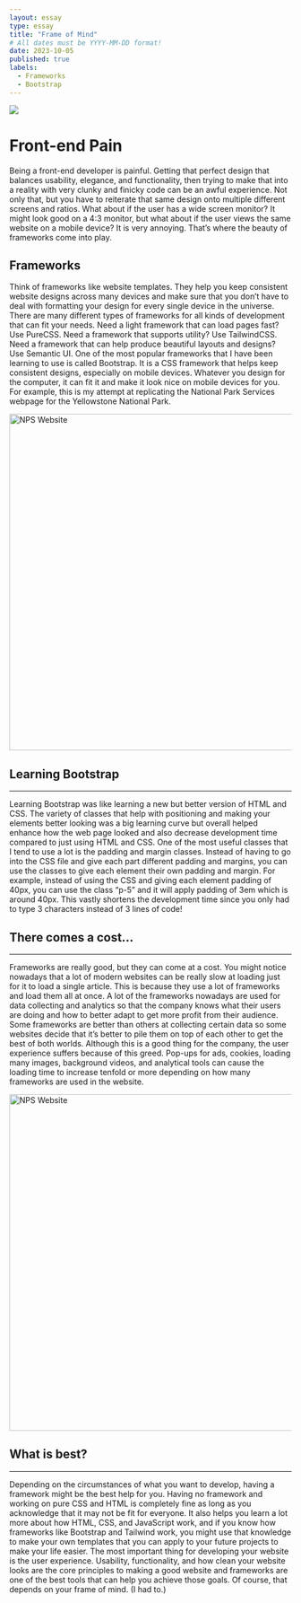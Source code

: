 ```yaml
---
layout: essay
type: essay
title: "Frame of Mind"
# All dates must be YYYY-MM-DD format!
date: 2023-10-05
published: true
labels:
  - Frameworks
  - Bootstrap
---
```

![](https://www.netsolutions.com/insights/wp-content/uploads/2022/05/top-10-web-development-frameworks-of-2022.webp)

# Front-end Pain
Being a front-end developer is painful. Getting that perfect design that balances usability, elegance, and functionality, then trying to make that into a reality with very clunky and finicky code can be an awful experience. Not only that, but you have to reiterate that same design onto multiple different screens and ratios. What about if the user has a wide screen monitor? It might look good on a 4:3 monitor, but what about if the user views the same website on a mobile device? It is very annoying. That’s where the beauty of frameworks come into play.

## Frameworks
Think of frameworks like website templates. They help you keep consistent website designs across many devices and make sure that you don’t have to deal with formatting your design for every single device in the universe. There are many different types of frameworks for all kinds of development that can fit your needs. Need a light framework that can load pages fast? Use PureCSS. Need a framework that supports utility? Use TailwindCSS. Need a framework that can help produce beautiful layouts and designs? Use Semantic UI. One of the most popular frameworks that I have been learning to use is called Bootstrap. It is a CSS framework that helps keep consistent designs, especially on mobile devices. Whatever you design for the computer, it can fit it and make it look nice on mobile devices for you. For example, this is my attempt at replicating the National Park Services webpage for the Yellowstone National Park.

<img src="https://cdn.discordapp.com/attachments/1156689773147205693/1159041943251210271/image.png?ex=652f94ed&is=651d1fed&hm=698c385238e41dbdbad84fd7adf85f61cce73c38433b9b6ff9d668e3aa0356fd&" alt="NPS Website" width="600"/>

## Learning Bootstrap

----
Learning Bootstrap was like learning a new but better version of HTML and CSS. The variety of classes that help with positioning and making your elements better looking was a big learning curve but overall helped enhance how the web page looked and also decrease development time compared to just using HTML and CSS. One of the most useful classes that I tend to use a lot is the padding and margin classes. Instead of having to go into the CSS file and give each part different padding and margins, you can use the classes to give each element their own padding and margin. For example, instead of using the CSS and giving each element padding of 40px, you can use the class “p-5” and it will apply padding of 3em which is around 40px. This vastly shortens the development time since you only had to type 3 characters instead of 3 lines of code! 

## There comes a cost…

----
Frameworks are really good, but they can come at a cost. You might notice nowadays that a lot of modern websites can be really slow at loading just for it to load a single article. This is because they use a lot of frameworks and load them all at once. A lot of the frameworks nowadays are used for data collecting and analytics so that the company knows what their users are doing and how to better adapt to get more profit from their audience. Some frameworks are better than others at collecting certain data so some websites decide that it’s better to pile them on top of each other to get the best of both worlds. Although this is a good thing for the company, the user experience suffers because of this greed. Pop-ups for ads, cookies, loading many images, background videos, and analytical tools can cause the loading time to increase tenfold or more depending on how many frameworks are used in the website.

<img src="https://static01.nyt.com/images/2018/08/24/admin/onboarding_10/onboarding_10-superJumbo-v6.jpg" alt="NPS Website" width="600"/>

## What is best?

---
Depending on the circumstances of what you want to develop, having a framework might be the best help for you. Having no framework and working on pure CSS and HTML is completely fine as long as you acknowledge that it may not be fit for everyone. It also helps you learn a lot more about how HTML, CSS, and JavaScript work, and if you know how frameworks like Bootstrap and Tailwind work, you might use that knowledge to make your own templates that you can apply to your future projects to make your life easier. The most important thing for developing your website is the user experience. Usability, functionality, and how clean your website looks are the core principles to making a good website and frameworks are one of the best tools that can help you achieve those goals. Of course, that depends on your frame of mind. (I had to.)
